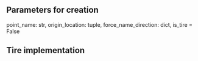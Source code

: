 



## Parameters for creation

  point_name: str,
  origin_location: tuple,
  force_name_direction: dict,
  is_tire = False


## Tire implementation

